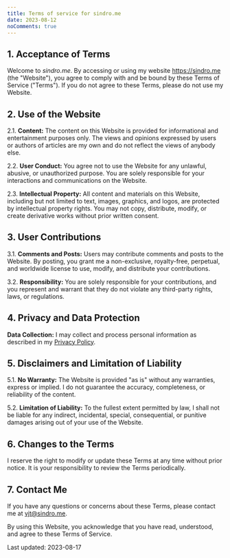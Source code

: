 ```yaml
---
title: Terms of service for sindro.me
date: 2023-08-12
noComments: true
---
```


## 1. Acceptance of Terms

Welcome to *sindro.me*. By accessing or using my website https://sindro.me (the
"Website"), you agree to comply with and be bound by these Terms of Service
("Terms"). If you do not agree to these Terms, please do not use my Website.

## 2. Use of the Website

2.1. **Content:** The content on this Website is provided for informational and
entertainment purposes only. The views and opinions expressed by users or
authors of articles are my own and do not reflect the views of anybody else.

2.2. **User Conduct:** You agree not to use the Website for any unlawful,
abusive, or unauthorized purpose. You are solely responsible for your
interactions and communications on the Website.

2.3. **Intellectual Property:** All content and materials on this Website,
including but not limited to text, images, graphics, and logos, are protected
by intellectual property rights. You may not copy, distribute, modify, or
create derivative works without prior written consent.

## 3. User Contributions

3.1. **Comments and Posts:** Users may contribute comments and posts to the
Website. By posting, you grant me a non-exclusive, royalty-free, perpetual, and
worldwide license to use, modify, and distribute your contributions.

3.2. **Responsibility:** You are solely responsible for your contributions, and
you represent and warrant that they do not violate any third-party rights,
laws, or regulations.

## 4. Privacy and Data Protection

**Data Collection:** I may collect and process personal information as
described in my [Privacy Policy](/privacy/).

## 5. Disclaimers and Limitation of Liability

5.1. **No Warranty:** The Website is provided "as is" without any warranties,
express or implied. I do not guarantee the accuracy, completeness, or
reliability of the content.

5.2. **Limitation of Liability:** To the fullest extent permitted by law, I 
shall not be liable for any indirect, incidental, special, consequential, or
punitive damages arising out of your use of the Website.

## 6. Changes to the Terms

I reserve the right to modify or update these Terms at any time without prior
notice. It is your responsibility to review the Terms periodically.

## 7. Contact Me

If you have any questions or concerns about these Terms, please contact me at
[vjt@sindro.me](mailto:vjt@sindro.me).

By using this Website, you acknowledge that you have read, understood, and
agree to these Terms of Service.

Last updated: 2023-08-17
